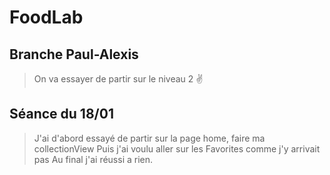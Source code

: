 # FoodLab

## Branche Paul-Alexis

> On va essayer de partir sur le niveau 2 ✌️

## Séance du 18/01

> J'ai d'abord essayé de partir sur la page home, faire ma collectionView
> Puis j'ai voulu aller sur les Favorites comme j'y arrivait pas
> Au final j'ai réussi a rien.
